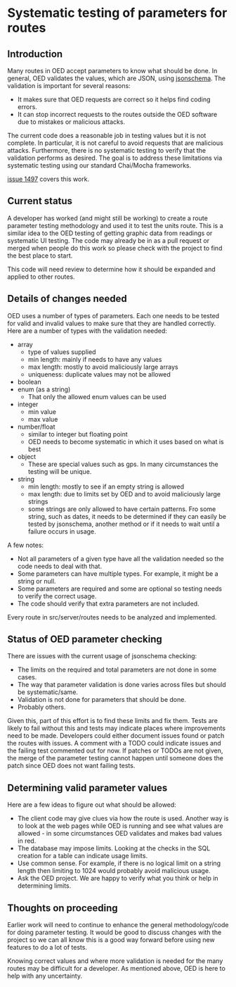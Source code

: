# Systematic testing of parameters for routes

## Introduction

Many routes in OED accept parameters to know what should be done. In general, OED validates the values, which are JSON, using [jsonschema](https://www.npmjs.com/package/jsonschema). The validation is important for several reasons:

- It makes sure that OED requests are correct so it helps find coding errors.
- It can stop incorrect requests to the routes outside the OED software due to mistakes or malicious attacks.

The current code does a reasonable job in testing values but it is not complete. In particular, it is not careful to avoid requests that are malicious attacks. Furthermore, there is no systematic testing to verify that the validation performs as desired. The goal is to address these limitations via systematic testing using our standard Chai/Mocha frameworks.

[issue 1497](https://github.com/OpenEnergyDashboard/OED/issues/1497) covers this work.

## Current status

A developer has worked (and might still be working) to create a route parameter testing methodology and used it to test the units route. This is a similar idea to the OED testing of getting graphic data from readings or systematic UI testing. The code may already be in as a pull request or merged when people do this work so please check with the project to find the best place to start.

This code will need review to determine how it should be expanded and applied to other routes.

## Details of changes needed

OED uses a number of types of parameters. Each one needs to be tested for valid and invalid values to make sure that they are handled correctly. Here are a number of types with the validation needed:

- array
  - type of values supplied
  - min length: mainly if needs to have any values
  - max length: mostly to avoid maliciously large arrays
  - uniqueness: duplicate values may not be allowed
- boolean
- enum (as a string)
  - That only the allowed enum values can be used
- integer
  - min value
  - max value
- number/float
  - similar to integer but floating point
  - OED needs to become systematic in which it uses based on what is best
- object
  - These are special values such as gps. In many circumstances the testing will be unique.
- string
  - min length: mostly to see if an empty string is allowed
  - max length: due to limits set by OED and to avoid maliciously large strings
  - some strings are only allowed to have certain patterns. Fro some string, such as dates, it needs to be determined if they can easily be tested by jsonschema, another method or if it needs to wait until a failure occurs in usage.

A few notes:

- Not all parameters of a given type have all the validation needed so the code needs to deal with that.
- Some parameters can have multiple types. For example, it might be a string or null.
- Some parameters are required and some are optional so testing needs to verify the correct usage.
- The code should verify that extra parameters are not included.

Every route in src/server/routes needs to be analyzed and implemented.

## Status of OED parameter checking

There are issues with the current usage of jsonschema checking:

- The limits on the required and total parameters are not done in some cases.
- The way that parameter validation is done varies across files but should be systematic/same.
- Validation is not done for parameters that should be done.
- Probably others.

Given this, part of this effort is to find these limits and fix them. Tests are likely to fail without this and tests may indicate places where improvements need to be made. Developers could either document issues found or patch the routes with issues. A comment with a TODO could indicate issues and the failing test commented out for now. If patches or TODOs are not given, the merge of the parameter testing cannot happen until someone does the patch since OED does not want failing tests.

## Determining valid parameter values

Here are a few ideas to figure out what should be allowed:

- The client code may give clues via how the route is used. Another way is to look at the web pages while OED is running and see what values are allowed - in some circumstances OED validates and makes bad values in red.
- The database may impose limits. Looking at the checks in the SQL creation for a table can indicate usage limits.
- Use common sense. For example, if there is no logical limit on a string length then limiting to 1024 would probably avoid malicious usage.
- Ask the OED project. We are happy to verify what you think or help in determining limits.

## Thoughts on proceeding

Earlier work will need to continue to enhance the general methodology/code for doing parameter testing. It would be good to discuss changes with the project so we can all know this is a good way forward before using new features to do a lot of tests.

Knowing correct values and where more validation is needed for the many routes may be difficult for a developer. As mentioned above, OED is here to help with any uncertainty.
